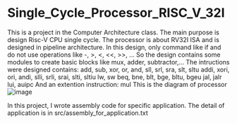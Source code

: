 # Single_Cycle_Processor_RISC_V_32I
This is a project in the Computer Architecture class. The main purpose is design Risc-V CPU single cycle. The processor is about RV32I ISA and is designed in pipeline architecture. 
In this design, only command like if and do not use operations like -, >, <, <<, >>, ... So the design contains some modules to create basic blocks like mux, adder, subtractor,...
The intructions were designed contains:
  add, sub, xor, or, and, sll, srl, sra, slt, sltu
  addi, xori, ori, andi, slli, srli, srai, slti, sltiu
  lw, sw
  beq, bne, blt, bge, bltu, bgeu
  jal, jalr
  lui, auipc
  And an extention instruction: mul
This is the diagram of processor
![image](https://github.com/Stork1323/Single_Cycle_Processor_RISC_V_32I/assets/136346435/62569c58-0396-4619-921d-720551de87ce)

In this project, I wrote assembly code for specific application. The detail of application is in src/assembly_for_application.txt

